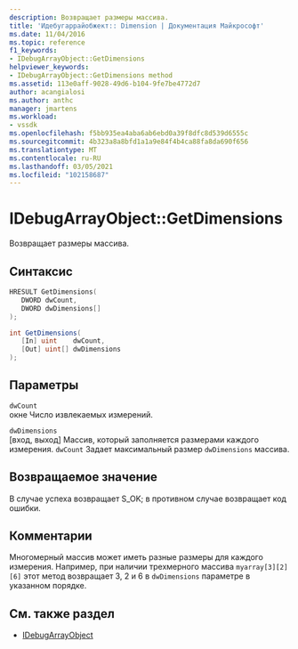 ```yaml
---
description: Возвращает размеры массива.
title: 'Идебугаррайобжект:: Dimension | Документация Майкрософт'
ms.date: 11/04/2016
ms.topic: reference
f1_keywords:
- IDebugArrayObject::GetDimensions
helpviewer_keywords:
- IDebugArrayObject::GetDimensions method
ms.assetid: 113e0aff-9028-49d6-b104-9fe7be4772d7
author: acangialosi
ms.author: anthc
manager: jmartens
ms.workload:
- vssdk
ms.openlocfilehash: f5bb935ea4aba6ab6ebd0a39f8dfc8d539d6555c
ms.sourcegitcommit: 4b323a8a8bfd1a1a9e84f4b4ca88fa8da690f656
ms.translationtype: MT
ms.contentlocale: ru-RU
ms.lasthandoff: 03/05/2021
ms.locfileid: "102158687"
---
```

# <a name="idebugarrayobjectgetdimensions"></a>IDebugArrayObject::GetDimensions
Возвращает размеры массива.

## <a name="syntax"></a>Синтаксис

```cpp
HRESULT GetDimensions( 
   DWORD dwCount,
   DWORD dwDimensions[]
);
```

```csharp
int GetDimensions(
   [In] uint    dwCount,
   [Out] uint[] dwDimensions
);
```

## <a name="parameters"></a>Параметры
`dwCount`\
окне Число извлекаемых измерений.

`dwDimensions`\
[вход, выход] Массив, который заполняется размерами каждого измерения. `dwCount` Задает максимальный размер `dwDimensions` массива.

## <a name="return-value"></a>Возвращаемое значение
 В случае успеха возвращает S_OK; в противном случае возвращает код ошибки.

## <a name="remarks"></a>Комментарии
 Многомерный массив может иметь разные размеры для каждого измерения. Например, при наличии трехмерного массива `myarray[3][2][6]` этот метод возвращает 3, 2 и 6 в `dwDimensions` параметре в указанном порядке.

## <a name="see-also"></a>См. также раздел
- [IDebugArrayObject](../../../extensibility/debugger/reference/idebugarrayobject.md)
